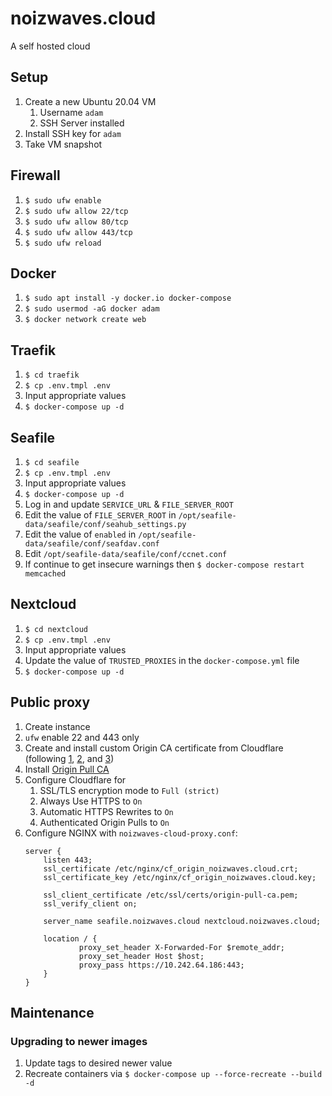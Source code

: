 # noizwaves.cloud

A self hosted cloud

## Setup
1.  Create a new Ubuntu 20.04 VM
    1.  Username `adam`
    1.  SSH Server installed
1.  Install SSH key for `adam`
1.  Take VM snapshot

## Firewall
1.  `$ sudo ufw enable`
1.  `$ sudo ufw allow 22/tcp`
1.  `$ sudo ufw allow 80/tcp`
1.  `$ sudo ufw allow 443/tcp`
1.  `$ sudo ufw reload`

## Docker
1.  `$ sudo apt install -y docker.io docker-compose`
1.  `$ sudo usermod -aG docker adam`
1.  `$ docker network create web`

## Traefik
1.  `$ cd traefik`
1.  `$ cp .env.tmpl .env`
1.  Input appropriate values
1.  `$ docker-compose up -d`

## Seafile
1.  `$ cd seafile`
1.  `$ cp .env.tmpl .env`
1.  Input appropriate values
1.  `$ docker-compose up -d`
1.  Log in and update `SERVICE_URL` & `FILE_SERVER_ROOT`
1.  Edit the value of `FILE_SERVER_ROOT` in `/opt/seafile-data/seafile/conf/seahub_settings.py`
1.  Edit the value of `enabled` in `/opt/seafile-data/seafile/conf/seafdav.conf`
1.  Edit `/opt/seafile-data/seafile/conf/ccnet.conf`
1.  If continue to get insecure warnings then `$ docker-compose restart memcached`

## Nextcloud
1.  `$ cd nextcloud`
1.  `$ cp .env.tmpl .env`
1.  Input appropriate values
1.  Update the value of `TRUSTED_PROXIES` in the `docker-compose.yml` file
1.  `$ docker-compose up -d`

## Public proxy

1.  Create instance
1.  `ufw` enable 22 and 443 only
1.  Create and install custom Origin CA certificate from Cloudflare (following [1](https://autoize.com/why-cloudflares-flexible-ssl-setting-is-unsafe/), [2](https://support.cloudflare.com/hc/en-us/articles/115000479507#h_30e5cf09-6e98-48e1-a9f1-427486829feb), and [3](https://www.digicert.com/kb/csr-ssl-installation/nginx-openssl.htm#ssl_certificate_install))
1.  Install [Origin Pull CA](https://support.cloudflare.com/hc/en-us/articles/204899617-Authenticated-Origin-Pulls)
1.  Configure Cloudflare for
    1.  SSL/TLS encryption mode to `Full (strict)`
    1.  Always Use HTTPS to `On`
    1.  Automatic HTTPS Rewrites to `On`
    1.  Authenticated Origin Pulls to `On`
1.  Configure NGINX with `noizwaves-cloud-proxy.conf`:
    ```
    server {
        listen 443;
        ssl_certificate /etc/nginx/cf_origin_noizwaves.cloud.crt;
        ssl_certificate_key /etc/nginx/cf_origin_noizwaves.cloud.key;

        ssl_client_certificate /etc/ssl/certs/origin-pull-ca.pem;
        ssl_verify_client on;

        server_name seafile.noizwaves.cloud nextcloud.noizwaves.cloud;

        location / {
                proxy_set_header X-Forwarded-For $remote_addr;
                proxy_set_header Host $host;
                proxy_pass https://10.242.64.186:443;
        }
    }
    ```

## Maintenance

### Upgrading to newer images

1.  Update tags to desired newer value
1.  Recreate containers via `$ docker-compose up --force-recreate --build -d`